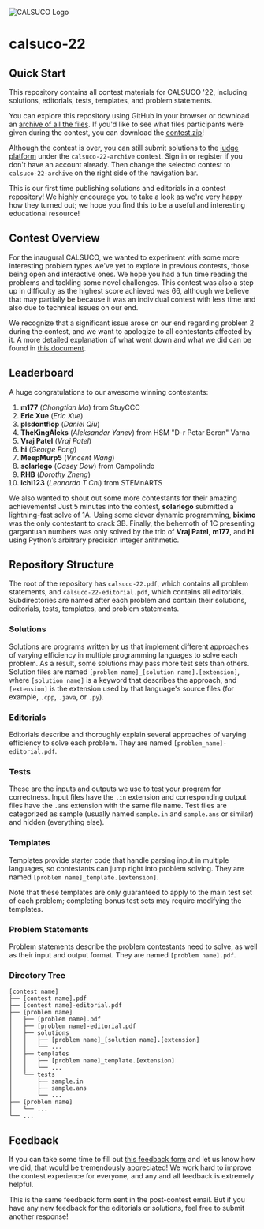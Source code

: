 ![CALSUCO Logo](https://calico.berkeley.edu/images/banner/blocks-suco.png)

# calsuco-22

## Quick Start
This repository contains all contest materials for CALSUCO '22, including solutions, editorials, tests, templates, and problem statements.

You can explore this repository using GitHub in your browser or download an [archive of all the files](https://github.com/calico-team/calsuco-22/archive/refs/heads/main.zip). If you'd like to see what files participants were given during the contest, you can download the [contest.zip](https://calico.berkeley.edu/files/calsuco-22/contest.zip)!

Although the contest is over, you can still submit solutions to the [judge platform](https://calicojudge.com) under the `calsuco-22-archive` contest. Sign in or register if you don't have an account already. Then change the selected contest to `calsuco-22-archive` on the right side of the navigation bar.

This is our first time publishing solutions and editorials in a contest repository! We highly encourage you to take a look as we're very happy how they turned out; we hope you find this to be a useful and interesting educational resource!

## Contest Overview
For the inaugural CALSUCO, we wanted to experiment with some more interesting problem types we've yet to explore in previous contests, those being open and interactive ones. We hope you had a fun time reading the problems and tackling some novel challenges. This contest was also a step up in difficulty as the highest score achieved was 66, although we believe that may partially be because it was an individual contest with less time and also due to technical issues on our end.

We recognize that a significant issue arose on our end regarding problem 2 during the contest, and we want to apologize to all contestants affected by it. A more detailed explanation of what went down and what we did can be found in [this document](https://docs.google.com/document/d/1KLo9JlxjuokYgyk-Ugq--Rdr3t6SrUCKa1Kte9DEFhs/edit?usp=sharing).

## Leaderboard

A huge congratulations to our awesome winning contestants:

1. **m177** (*Chongtian Ma*) from StuyCCC
2. **Eric Xue** (*Eric Xue*)
3. **plsdontflop** (*Daniel Qiu*)
4. **TheKingAleks** (*Aleksandar Yanev*) from HSM "D-r Petar Beron" Varna
5. **Vraj Patel** (*Vraj Patel*)
6. **hi** (*George Pong*)
7. **MeepMurp5** (*Vincent Wang*)
8. **solarlego** (*Casey Dow*) from Campolindo
9. **RHB** (*Dorothy Zheng*)
10. **lchi123** (*Leonardo T Chi*) from STEMnARTS

We also wanted to shout out some more contestants for their amazing achievements! Just 5 minutes into the contest, **solarlego** submitted a lightning-fast solve of 1A. Using some clever dynamic programming, **biximo** was the only contestant to crack 3B. Finally, the behemoth of 1C presenting gargantuan numbers was only solved by the trio of **Vraj Patel**, **m177**, and **hi** using Python’s arbitrary precision integer arithmetic.

## Repository Structure
The root of the repository has `calsuco-22.pdf`, which contains all problem statements, and `calsuco-22-editorial.pdf`, which contains all editorials. Subdirectories are named after each problem and contain their solutions, editorials, tests, templates, and problem statements.

### Solutions
Solutions are programs written by us that implement different approaches of varying efficiency in multiple programming languages to solve each problem. As a result, some solutions may pass more test sets than others. Solution files are named `[problem name]_[solution name].[extension]`, where `[solution_name]` is a keyword that describes the approach, and `[extension]` is the extension used by that language's source files (for example, `.cpp`, `.java`, or `.py`).

### Editorials
Editorials describe and thoroughly explain several approaches of varying efficiency to solve each problem. They are named `[problem_name]-editorial.pdf`.

### Tests
These are the inputs and outputs we use to test your program for correctness. Input files have the `.in` extension and corresponding output files have the `.ans` extension with the same file name. Test files are categorized as sample (usually named `sample.in` and `sample.ans` or similar) and hidden (everything else).

### Templates
Templates provide starter code that handle parsing input in multiple languages, so contestants can jump right into problem solving. They are named `[problem name]_template.[extension]`.

Note that these templates are only guaranteed to apply to the main test set of each problem; completing bonus test sets may require modifying the templates.

### Problem Statements
Problem statements describe the problem contestants need to solve, as well as their input and output format. They are named `[problem name].pdf`.

### Directory Tree
```
[contest name]
├── [contest name].pdf
├── [contest name]-editorial.pdf
├── [problem name]
│   ├── [problem name].pdf
│   ├── [problem name]-editorial.pdf
│   ├── solutions
│   │   ├── [problem name]_[solution name].[extension]
│   │   └── ...
│   ├── templates
│   │   ├── [problem name]_template.[extension]
│   │   └── ...
│   └── tests
│       ├── sample.in
│       ├── sample.ans
│       └── ...
├── [problem name]
│   └── ...
└── ...
```

## Feedback
If you can take some time to fill out [this feedback form](https://forms.gle/H4m2tERyjRKxPtiC6) and let us know how we did, that would be tremendously appreciated! We work hard to improve the contest experience for everyone, and any and all feedback is extremely helpful.

This is the same feedback form sent in the post-contest email. But if you have any new feedback for the editorials or solutions, feel free to submit another response!
